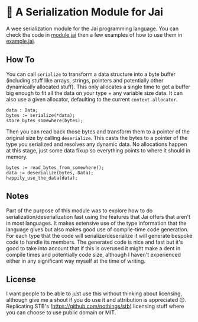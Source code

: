 # :minidisc: A Serialization Module for Jai

A wee serialization module for the Jai programming language. You can check the code in [module.jai](module.jai) then a few examples of how to use them in [example.jai](example.jai).

## How To
You can call `serialize` to transform a data structure into a byte buffer (including stuff like arrays, strings, pointers and potentially other dynamically allocated stuff). This only allocates a single time to get a buffer big enough to fit all the data on your type + any variable size data. It can also use a given allocator, defaulting to the current `context.allocator`.
```
data : Data;
bytes := serialize(*data);
store_bytes_somewhere(bytes);
```
Then you can read back those bytes and transform them to a pointer of the original size by calling `deserialize`. This casts the bytes to a pointer of the type you serialized and resolves any dynamic data. No allocations happen at this stage, just some data fixup so everything points to where it should in memory.
```
bytes := read_bytes_from_somewhere();
data := deserialize(bytes, Data);
happily_use_the_data(data);
```

## Notes

Part of the purpose of this module was to explore how to do serialization/deserialization fast using the features that Jai offers that aren't in most languages. It makes extensive use of the type information that the language gives but also makes good use of compile-time code generation. For each type that the code will serialize/deserialize it will generate bespoke code to handle its members. The generated code is nice and fast but it's good to take into account that if this is overused it might make a dent in compile times and potentially code size, although I haven't experienced either in any significant way myself at the time of writing.

## License

I want people to be able to just use this without thinking about licensing, although give me a shout if you do use it and attribution is appreciated 😊. Replicating STB's (https://github.com/nothings/stb) licensing stuff where you can choose to use public domain or MIT.
